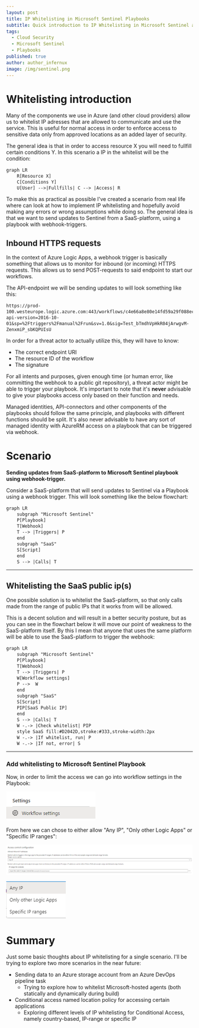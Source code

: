 ```yaml
---
layout: post
title: IP Whitelisting in Microsoft Sentinel Playbooks
subtitle: Quick introduction to IP Whitelisting in Microsoft Sentinel and some thoughts around how to (not) implement it.
tags:
  - Cloud Security
  - Microsoft Sentinel
  - Playbooks
published: true
author: author_infernux
image: /img/sentinel.png
---
```


# Whitelisting introduction

Many of the components we use in Azure (and other cloud providers) allow us to whitelist IP adresses that are allowed to communicate and use the service. This is useful for normal access in order to enforce access to sensitive data only from approved locations as an added layer of security. 

The general idea is that in order to access resource X you will need to fullfill certain conditions Y. In this scenario a IP in the whitelist will be the condition:

```mermaid
graph LR
    R[Resource X]
    C[Conditions Y]
    U[User] -->|Fullfills| C --> |Access| R
```

To make this as practical as possible I've created a scenario from real life where can look at how to implement IP whitelisting and hopefully avoid making any errors or wrong assumptions while doing so. The general idea is that we want to send updates to Sentinel from a SaaS-platform, using a playbook with webhook-triggers. 

## Inbound HTTPS requests

In the context of Azure Logic Apps, a webhook trigger is basically something that allows us to monitor for inbound (or incoming) HTTPS requests. This allows us to send POST-requests to said endpoint to start our workflows.

The API-endpoint we will be sending updates to will look something like this:

```
https://prod-100.westeurope.logic.azure.com:443/workflows/c4e66a8e80e14fd59a29f088ec6a1337/triggers/manual/paths/invoke?api-version=2016-10-01&sp=%2Ftriggers%2Fmanual%2Frun&sv=1.0&sig=Test_bTmdhVpHkR04jArwgvM-ZenxmiP_sbKQPUIsU
```

In order for a threat actor to actually utilize this, they will have to know:
* The correct endpoint URI
* The resource ID of the workflow
* The signature

For all intents and purposes, given enough time (or human error, like committing the webhook to a public git repository), a threat actor might be able to trigger your playbook. It's important to note that it's **never** advisable to give your playbooks access only based on their function and needs. 

Managed identities, API-connectors and other components of the playbooks should follow the same principle, and playbooks with different functions should be split. It's also never advisable to have any sort of managed identity with AzureRM access on a playbook that can be triggered via webhook.

# Scenario

**Sending updates from SaaS-platform to Microsoft Sentinel playbook using webhook-trigger.**

Consider a SaaS-platform that will send updates to Sentinel via a Playbook using a webhook trigger. This will look something like the below flowchart:

```mermaid
graph LR
    subgraph "Microsoft Sentinel"
    P[Playbook]
    T[Webhook]
    T --> |Triggers| P
    end
    subgraph "SaaS"
    S[Script]
    end
    S --> |Calls| T
```

---

## Whitelisting the SaaS public ip(s) 

One possible solution is to whitelist the SaaS-platform, so that only calls made from the range of public IPs that it works from will be allowed. 

This is a decent solution and will result in a better security posture, but as you can see in the flowchart below it will move our point of weakness to the SaaS-platform itself. By this I mean that anyone that uses the same platform will be able to use the SaaS-platform to trigger the webhook:

```mermaid
graph LR
    subgraph "Microsoft Sentinel"
    P[Playbook]
    T[Webhook]
    T --> |Triggers| P
    W[Workflow settings]
    P -->  W 
    end
    subgraph "SaaS"
    S[Script]
    PIP[SaaS Public IP]
    end
    S --> |Calls| T
    W -.-> |Check whitelist| PIP
    style SaaS fill:#D2042D,stroke:#333,stroke-width:2px
    W -.-> |If whitelist, run| P
    W -.-> |If not, error| S
```

---

### Add whitelisting to Microsoft Sentinel Playbook

Now, in order to limit the access we can go into workflow settings in the Playbook:

![](/img/IPWhitelisting/workflowSettings.PNG)

From here we can chose to either allow "Any IP", "Only other Logic Apps" or "Specific IP ranges":

![](/img/IPWhitelisting/workflowWhitelist.PNG)

![](/img/IPWhitelisting/workflowOptions.PNG)

# Summary

Just some basic thoughts about IP whitelisting for a single scenario. I'll be trying to explore two more scenarios in the near future:

* Sending data to an Azure storage account from an Azure DevOps pipeline task
   * Trying to explore how to whitelist Microsoft-hosted agents (both statically and dynamically during build)
* Conditional access named location policy for accessing certain applications
   * Exploring different levels of IP whitelisting for Conditional Access, namely country-based, IP-range or specific IP